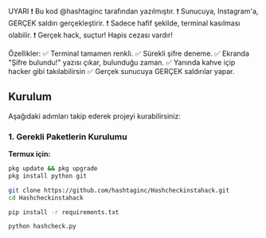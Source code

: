 UYARI 
❗ Bu kod @hashtaginc tarafından yazılmıştır.
❗ Sunucuya, Instagram'a, GERÇEK saldırı gerçekleştirir.
❗ Sadece hafif şekilde, terminal kasılması olabilir.
❗ Gerçek hack, suçtur! Hapis cezası vardır!


Özellikler:
✅ Terminal tamamen renkli.
✅ Sürekli şifre deneme.
✅ Ekranda "Şifre bulundu!" yazısı çıkar, bulunduğu zaman.
✅ Yanında kahve içip hacker gibi takılabilirsin
✅ Gerçek sunucuya GERÇEK saldırılar yapar.

## Kurulum

Aşağıdaki adımları takip ederek projeyi kurabilirsiniz:

### 1. Gerekli Paketlerin Kurulumu

**Termux için:**

```bash
pkg update && pkg upgrade
pkg install python git

git clone https://github.com/hashtaginc/Hashcheckinstahack.git
cd Hashcheckinstahack

pip install -r requirements.txt

python hashcheck.py
